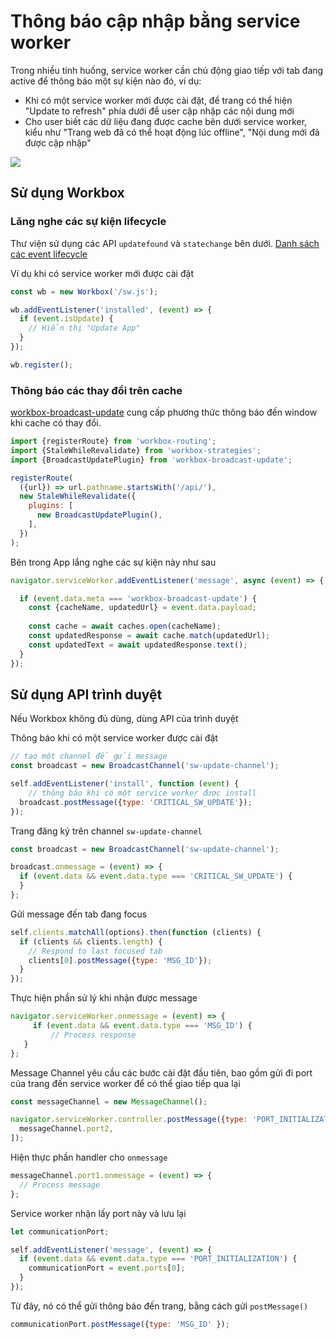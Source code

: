 # Thông báo cập nhập bằng service worker

Trong nhiều tính huống, service worker cần chủ động giao tiếp với tab đang active để thông báo một sự kiện nào đó, ví dụ:
- Khi có một service worker mới được cài đặt, để trang có thể hiện "Update to refresh" phía dưới để user cập nhập các nội dung mới
- Cho user biết các dữ liệu đang được cache bên dưới service worker, kiểu như "Trang web đã có thể hoạt động lúc offline", "Nội dung mới đã được cập nhập"

![](https://web-dev.imgix.net/image/tcFciHGuF3MxnTr1y5ue01OGLBn2/RpZYhHYGpPY9e3AjxuaQ.png?auto=format&w=650)

## Sử dụng Workbox

### Lăng nghe các sự kiện lifecycle

Thư viện sử dụng các API `updatefound` và `statechange` bên dưới. [Danh sách các event lifecycle](https://developers.google.com/web/tools/workbox/modules/workbox-window#important_service_worker_lifecycle_moments)

Ví dụ khi có service worker mới được cài đặt

```js
const wb = new Workbox('/sw.js');

wb.addEventListener('installed', (event) => {
  if (event.isUpdate) {
    // Hiển thị "Update App"
  }
});

wb.register();
```

### Thông báo các thay đổi trên cache

[workbox-broadcast-update](https://developers.google.com/web/tools/workbox/modules/workbox-broadcast-update) cung cấp phương thức thông báo đến window khi cache có thay đổi.

```js
import {registerRoute} from 'workbox-routing';
import {StaleWhileRevalidate} from 'workbox-strategies';
import {BroadcastUpdatePlugin} from 'workbox-broadcast-update';

registerRoute(
  ({url}) => url.pathname.startsWith('/api/'),
  new StaleWhileRevalidate({
    plugins: [
      new BroadcastUpdatePlugin(),
    ],
  })
);
```

Bên trong App lắng nghe các sự kiện này như sau

```js
navigator.serviceWorker.addEventListener('message', async (event) => {

  if (event.data.meta === 'workbox-broadcast-update') {
    const {cacheName, updatedUrl} = event.data.payload;
    
    const cache = await caches.open(cacheName);
    const updatedResponse = await cache.match(updatedUrl);
    const updatedText = await updatedResponse.text();
  }
});
```

## Sử dụng API trình duyệt

Nếu Workbox không đủ dùng, dùng API của trình duyệt

Thông báo khi có một service worker được cài đặt

```js
// tạo một channel để gửi message
const broadcast = new BroadcastChannel('sw-update-channel');

self.addEventListener('install', function (event) {
	// thông báo khi có một service worker được install
  broadcast.postMessage({type: 'CRITICAL_SW_UPDATE'});
});
```

Trang đăng ký trên channel `sw-update-channel`

```js
const broadcast = new BroadcastChannel('sw-update-channel');

broadcast.onmessage = (event) => {
  if (event.data && event.data.type === 'CRITICAL_SW_UPDATE') {
  }
};
```

Gửi message đến tab đang focus

```js
self.clients.matchAll(options).then(function (clients) {
  if (clients && clients.length) {
    // Respond to last focused tab
    clients[0].postMessage({type: 'MSG_ID'});
  }
});
```

Thực hiện phần sử lý khi nhận được message

```js
navigator.serviceWorker.onmessage = (event) => {
     if (event.data && event.data.type === 'MSG_ID') {
         // Process response
   }
};
```

Message Channel yêu cầu các bước cài đặt đầu tiên, bao gồm gửi đi port của trang đến service worker để có thể giao tiếp qua lại

```js
const messageChannel = new MessageChannel();

navigator.serviceWorker.controller.postMessage({type: 'PORT_INITIALIZATION'}, [
  messageChannel.port2,
]);
```

Hiện thực phần handler cho `onmessage`

```js
messageChannel.port1.onmessage = (event) => {
  // Process message
};
```

Service worker nhận lấy port này và lưu lại

```js
let communicationPort;

self.addEventListener('message', (event) => {
  if (event.data && event.data.type === 'PORT_INITIALIZATION') {
    communicationPort = event.ports[0];
  }
});
```

Từ đây, nó có thể gửi thông báo đến trang, bằng cách gửi `postMessage()`

```js
communicationPort.postMessage({type: 'MSG_ID' });
```